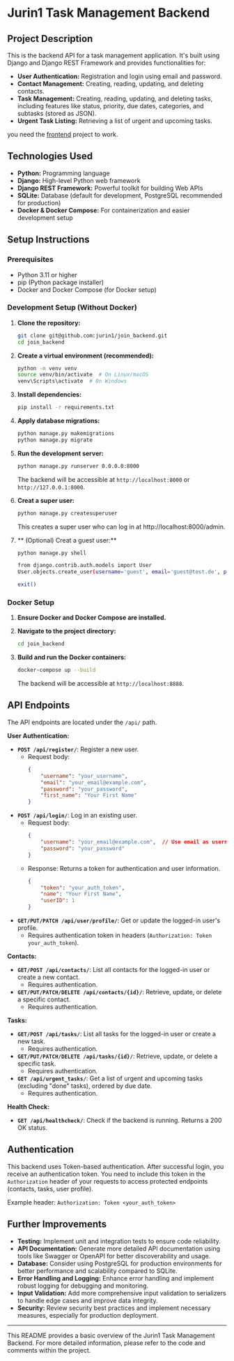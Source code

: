 # Jurin1 Task Management Backend

## Project Description

This is the backend API for a task management application. It's built using Django and Django REST Framework and provides functionalities for:

- **User Authentication:** Registration and login using email and password.
- **Contact Management:** Creating, reading, updating, and deleting contacts.
- **Task Management:** Creating, reading, updating, and deleting tasks, including features like status, priority, due dates, categories, and subtasks (stored as JSON).
- **Urgent Task Listing:**  Retrieving a list of urgent and upcoming tasks.

you need the [frontend](https://github.com/jurin1/join_frontend) project to work.

## Technologies Used

- **Python:** Programming language
- **Django:**  High-level Python web framework
- **Django REST Framework:** Powerful toolkit for building Web APIs
- **SQLite:** Database (default for development, PostgreSQL recommended for production)
- **Docker & Docker Compose:** For containerization and easier development setup

## Setup Instructions

### Prerequisites

- Python 3.11 or higher
- pip (Python package installer)
- Docker and Docker Compose (for Docker setup)

### Development Setup (Without Docker)

1.  **Clone the repository:**
    ```bash
    git clone git@github.com:jurin1/join_backend.git
    cd join_backend
    ```

2.  **Create a virtual environment (recommended):**
    ```bash
    python -m venv venv
    source venv/bin/activate  # On Linux/macOS
    venv\Scripts\activate  # On Windows
    ```

3.  **Install dependencies:**
    ```bash
    pip install -r requirements.txt
    ```

4.  **Apply database migrations:**
    ```bash
    python manage.py makemigrations
    python manage.py migrate
    ```

5.  **Run the development server:**
    ```bash
    python manage.py runserver 0.0.0.0:8000
    ```
    The backend will be accessible at `http://localhost:8000` or `http://127.0.0.1:8000`.

5.  **Creat a super user:**
    ```bash
    python manage.py createsuperuser
    ```
    This creates a super user who can log in at http://localhost:8000/admin.

6.  ** (Optional) Creat a guest user:**
    ```bash
    python manage.py shell
    ```

    ```bash
    from django.contrib.auth.models import User
    User.objects.create_user(username='guest', email='guest@test.de', password='Test123!', first_name='Gast')
    ```

    ```bash
    exit()
    ```
    



### Docker Setup

1.  **Ensure Docker and Docker Compose are installed.**

2.  **Navigate to the project directory:**
    ```bash
    cd join_backend
    ```

3.  **Build and run the Docker containers:**
    ```bash
    docker-compose up --build
    ```
    The backend will be accessible at `http://localhost:8888`.

## API Endpoints

The API endpoints are located under the `/api/` path.

**User Authentication:**

-   **`POST /api/register/`**: Register a new user.
    -   Request body:
        ```json
        {
            "username": "your_username",
            "email": "your_email@example.com",
            "password": "your_password",
            "first_name": "Your First Name"
        }
        ```
-   **`POST /api/login/`**: Log in an existing user.
    -   Request body:
        ```json
        {
            "username": "your_email@example.com",  // Use email as username
            "password": "your_password"
        }
        ```
    -   Response: Returns a token for authentication and user information.
        ```json
        {
            "token": "your_auth_token",
            "name": "Your First Name",
            "userID": 1
        }
        ```
-   **`GET/PUT/PATCH /api/user/profile/`**: Get or update the logged-in user's profile.
    -   Requires authentication token in headers (`Authorization: Token your_auth_token`).

**Contacts:**

-   **`GET/POST /api/contacts/`**: List all contacts for the logged-in user or create a new contact.
    -   Requires authentication.
-   **`GET/PUT/PATCH/DELETE /api/contacts/{id}/`**: Retrieve, update, or delete a specific contact.
    -   Requires authentication.

**Tasks:**

-   **`GET/POST /api/tasks/`**: List all tasks for the logged-in user or create a new task.
    -   Requires authentication.
-   **`GET/PUT/PATCH/DELETE /api/tasks/{id}/`**: Retrieve, update, or delete a specific task.
    -   Requires authentication.
-   **`GET /api/urgent_tasks/`**: Get a list of urgent and upcoming tasks (excluding "done" tasks), ordered by due date.
    -   Requires authentication.

**Health Check:**

-   **`GET /api/healthcheck/`**:  Check if the backend is running. Returns a 200 OK status.

## Authentication

This backend uses Token-based authentication. After successful login, you receive an authentication token. You need to include this token in the `Authorization` header of your requests to access protected endpoints (contacts, tasks, user profile).

Example header: `Authorization: Token <your_auth_token>`

## Further Improvements

-   **Testing:** Implement unit and integration tests to ensure code reliability.
-   **API Documentation:** Generate more detailed API documentation using tools like Swagger or OpenAPI for better discoverability and usage.
-   **Database:** Consider using PostgreSQL for production environments for better performance and scalability compared to SQLite.
-   **Error Handling and Logging:** Enhance error handling and implement robust logging for debugging and monitoring.
-   **Input Validation:** Add more comprehensive input validation to serializers to handle edge cases and improve data integrity.
-   **Security:** Review security best practices and implement necessary measures, especially for production deployment.

---

This README provides a basic overview of the Jurin1 Task Management Backend. For more detailed information, please refer to the code and comments within the project.

